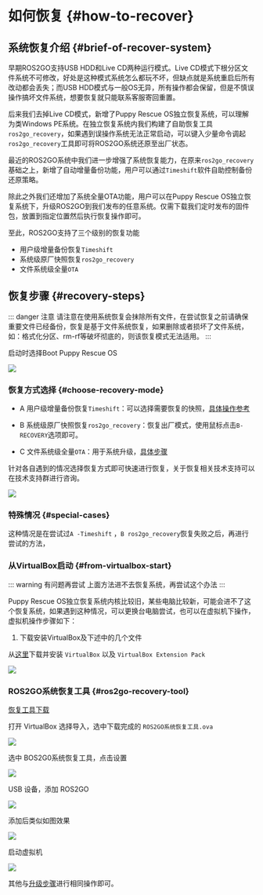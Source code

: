 # 如何恢复 {#how-to-recover}

## 系统恢复介绍 {#brief-of-recover-system}

早期ROS2GO支持USB HDD和Live CD两种运行模式。Live CD模式下根分区文件系统不可修改，好处是这种模式系统怎么都玩不坏，但缺点就是系统重启后所有改动都会丢失；而USB HDD模式与一般OS无异，所有操作都会保留，但是不慎误操作搞坏文件系统，想要恢复就只能联系客服寄回重置。

后来我们去掉Live CD模式，新增了Puppy Rescue OS独立恢复系统，可以理解为类Windows PE系统。在独立恢复系统内我们构建了自助恢复工具`ros2go_recovery`，如果遇到误操作系统无法正常启动，可以键入少量命令调起`ros2go_recovery`工具即可将ROS2GO系统还原至出厂状态。

最近的ROS2GO系统中我们进一步增强了系统恢复能力，在原来`ros2go_recovery`基础之上，新增了自动增量备份功能，用户可以通过`Timeshift`软件自助控制备份还原策略。

除此之外我们还增加了系统全量OTA功能，用户可以在Puppy Rescue OS独立恢复系统下，升级ROS2GO到我们发布的任意系统。仅需下载我们定时发布的固件包，放置到指定位置然后执行恢复操作即可。

至此，ROS2GO支持了三个级别的恢复功能

- 用户级增量备份恢复`Timeshift`
- 系统级原厂快照恢复`ros2go_recovery`
- 文件系统级全量`OTA`

## 恢复步骤 {#recovery-steps}

::: danger 注意
请注意在使用系统恢复会抹除所有文件，在尝试恢复之前请确保重要文件已经备份，恢复是基于文件系统恢复，如果删除或者损坏了文件系统，如：格式化分区、rm-rf等破坏彻底的，则该恢复模式无法适用。
:::

启动时选择Boot Puppy Rescue OS

![](https://tianbot-pic.oss-cn-beijing.aliyuncs.com/tianbot/202109241901671.webp)

### 恢复方式选择 {#choose-recovery-mode}

- A 用户级增量备份恢复`Timeshift`：可以选择需要恢复的快照，[具体操作参考](/ros2go/guide/how-to-backup-by-timeshift#bios-load-recover)

- B 系统级原厂快照恢复`ros2go_recovery`：恢复出厂模式，使用鼠标点击`B-RECOVERY`选项即可。

- C 文件系统级全量`OTA`：用于系统升级，[具体步骤](/ros2go/guide/how-to-update#update-brief)

针对各自遇到的情况选择恢复方式即可快速进行恢复，关于恢复相关技术支持可以在技术支持群进行咨询。

![](https://tianbot-pic.oss-cn-beijing.aliyuncs.com/tianbot/202109241901810.webp)

### 特殊情况 {#special-cases}

这种情况是在尝试过`A -Timeshift` ，`B ros2go_recovery`恢复失败之后，再进行尝试的方法，

### 从VirtualBox启动 {#from-virtualbox-start}

::: warning 有问题再尝试
上面方法进不去恢复系统，再尝试这个办法
:::

Puppy Rescue OS独立恢复系统内核比较旧，某些电脑比较新，可能会进不了这个恢复系统，如果遇到这种情况，可以更换台电脑尝试，也可以在虚拟机下操作，虚拟机操作步骤如下：

1. 下载安装VirtualBox及下述中的几个文件

从[这里](https://www.virtualbox.org/wiki/Downloads)下载并安装 `VirtualBox` 以及 `VirtualBox Extension Pack`

![](https://tianbot-pic.oss-cn-beijing.aliyuncs.com/tianbot-pic/Tianbot-Doc202310311334811.webp)

### ROS2GO系统恢复工具 {#ros2go-recovery-tool}

[恢复工具下载](https://pan.baidu.com/e/1OJHoi_Z3KXnSi_4zCzFSpQ)

打开 VirtualBox 选择导入，选中下载完成的 `ROS2GO系统恢复工具.ova`

![](https://tianbot-pic.oss-cn-beijing.aliyuncs.com/tianbot/202209201555697.png)

选中 BOS2G0系统恢复工具，点击设置

![](https://tianbot-pic.oss-cn-beijing.aliyuncs.com/tianbot/202209201555440.png)

USB 设备，添加 ROS2GO

![](https://tianbot-pic.oss-cn-beijing.aliyuncs.com/tianbot/202209201555129.png)

添加后类似如图效果

![](https://tianbot-pic.oss-cn-beijing.aliyuncs.com/tianbot/202209201555073.png)

启动虚拟机

![](https://tianbot-pic.oss-cn-beijing.aliyuncs.com/tianbot/202209201555694.png)

其他与[升级步骤](/ros2go/guide/how-to-update#%E5%8D%87%E7%BA%A7%E7%AE%80%E8%BF%B0)进行相同操作即可。